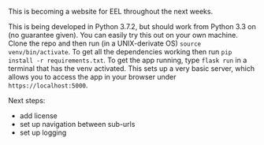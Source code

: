 This is becoming a website for EEL throughout the next weeks.

This is being developed in Python 3.7.2, but should work from Python 3.3 on (no guarantee given). You can easily try this out on your own machine. Clone the repo and then run (in a UNIX-derivate OS) `source venv/bin/activate`. To get all the dependencies working then run `pip install -r requirements.txt`. To get the app running, type `flask run` in a terminal that has the venv activated. This sets up a very basic server, which allows you to access the app in your browser under `https://localhost:5000`.

Next steps:
- add license 
- set up navigation between sub-urls
- set up logging

